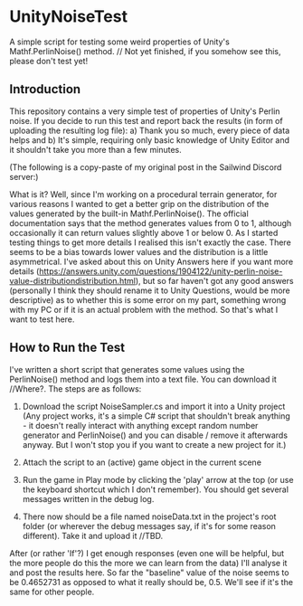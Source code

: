# UnityNoiseTest
A simple script for testing some weird properties of Unity's Mathf.PerlinNoise() method.
// Not yet finished, if you somehow see this, please don't test yet!

Introduction
------------

This repository contains a very simple test of properties of Unity's Perlin noise. If you decide to run this test and report back the results (in form of uploading the resulting log file):
a) Thank you so much, every piece of data helps and
b) It's simple, requiring only basic knowledge of Unity Editor and it shouldn't take you more than a few minutes.

(The following is a copy-paste of my original post in the Sailwind Discord server:)

What is it? Well, since I'm working on a procedural terrain generator, for various reasons I wanted to get a better grip on the distribution of the values generated by the built-in Mathf.PerlinNoise(). The official documentation says that the method generates values from 0 to 1, although occasionally it can return values slightly above 1 or below 0. As I started testing things to get more details I realised this isn't exactly the case. There seems to be a bias towards lower values and the distribution is a little asymmetrical. I've asked about this on Unity Answers here if you want more details (https://answers.unity.com/questions/1904122/unity-perlin-noise-value-distributiondistribution.html), but so far haven't got any good answers (personally I think they should rename it to Unity Questions, would be more descriptive) as to whether this is some error on my part, something wrong with my PC or if it is an actual problem with the method. So that's what I want to test here.

How to Run the Test
-------------------

I've written a short script that generates some values using the PerlinNoise() method and logs them into a text file. You can download it //Where?. The steps are as follows:

1. Download the script NoiseSampler.cs and import it into a Unity project (Any project works, it's a simple C# script that shouldn't break anything - it doesn't really interact with anything except random number generator and PerlinNoise() and you can disable / remove it afterwards anyway. But I won't stop you if you want to create a new project for it.)

2. Attach the script to an (active) game object in the current scene

3. Run the game in Play mode by clicking the 'play' arrow at the top (or use the keyboard shortcut which I don't remember). You should get several messages written in the debug log.

4. There now should be a file named noiseData.txt in the project's root folder (or wherever the debug messages say, if it's for some reason different). Take it and upload it //TBD.

After (or rather 'If'?) I get enough responses (even one will be helpful, but the more people do this the more we can learn from the data) I'll analyse it and post the results here. So far the "baseline" value of the noise seems to be 0.4652731 as opposed to what it really should be, 0.5. We'll see if it's the same for other people. 
